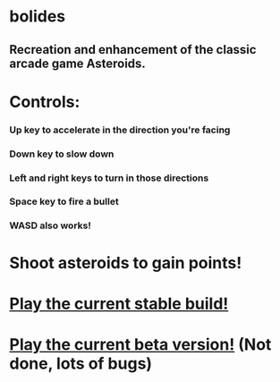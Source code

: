 # bolides
## Recreation and enhancement of the classic arcade game Asteroids.

# Controls:
### Up key to accelerate in the direction you're facing
### Down key to slow down
### Left and right keys to turn in those directions
### Space key to fire a bullet
### WASD also works!
# Shoot asteroids to gain points!

# [Play the current stable build!](http://erikboesen.com/bolides)
# [Play the current beta version!](http://BrainiacMainiac.github.io/bolides/) (Not done, lots of bugs)
